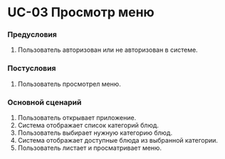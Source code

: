# UC-03 Просмотр меню

### Предусловия

1. Пользователь авторизован или не авторизован в системе.

### Постусловия

1. Пользователь просмотрел меню.

### Основной сценарий

1. Пользователь открывает приложение.
2. Система отображает список категорий блюд.
3. Пользователь выбирает нужную категорию блюд.
4. Система отображает доступные блюда из выбранной категории.
5. Пользователь листает и просматривает меню.